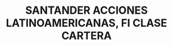 ---
layout: fund
title: SANTANDER ACCIONES LATINOAMERICANAS, FI CLASE CARTERA
isin: ES0105930004
---